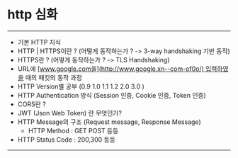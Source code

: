 # http 심화

---

- 기본 HTTP 지식 
- HTTP | HTTPS이란 ? (어떻게 동작하는가 ? -> 3-way handshaking 기반 동작)
- HTTPS란 ? (어떻게 동작하는가 ? -> TLS Handshaking) 
- URL에 [www.google.com을](http://www.google.xn--com-of0o/) 입력하였을 때의 패킷의 동작 과정 
- HTTP Version별 공부 (0.9 1.0 1.1 1.2 2.0 3.0 ) 
- HTTP Authentication 방식 (Session 인증, Cookie 인증, Token 인증) 
- CORS란 ? 
- JWT (Json Web Token) 란 무엇인가? 
- HTTP Message의 구조 (Request message, Response Message) 
    - HTTP Method : GET POST 등등 
- HTTP Status Code : 200,300 등등 

---
